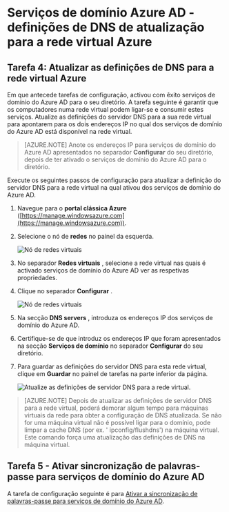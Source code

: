 <properties
    pageTitle="Serviços de domínio do Azure AD: Definições de DNS de atualização para a rede virtual Azure | Microsoft Azure"
    description="Introdução ao Azure Active Directory Domain Services"
    services="active-directory-ds"
    documentationCenter=""
    authors="mahesh-unnikrishnan"
    manager="stevenpo"
    editor="curtand"/>

<tags
    ms.service="active-directory-ds"
    ms.workload="identity"
    ms.tgt_pltfrm="na"
    ms.devlang="na"
    ms.topic="get-started-article"
    ms.date="09/21/2016"
    ms.author="maheshu"/>

# <a name="azure-ad-domain-services---update-dns-settings-for-the-azure-virtual-network"></a>Serviços de domínio Azure AD - definições de DNS de atualização para a rede virtual Azure

## <a name="task-4-update-dns-settings-for-the-azure-virtual-network"></a>Tarefa 4: Atualizar as definições de DNS para a rede virtual Azure
Em que antecede tarefas de configuração, activou com êxito serviços de domínio do Azure AD para o seu diretório. A tarefa seguinte é garantir que os computadores numa rede virtual podem ligar-se e consumir estes serviços. Atualize as definições do servidor DNS para a sua rede virtual para apontarem para os dois endereços IP no qual dos serviços de domínio do Azure AD está disponível na rede virtual.

> [AZURE.NOTE] Anote os endereços IP para serviços de domínio do Azure AD apresentados no separador **Configurar** do seu diretório, depois de ter ativado o serviços de domínio do Azure AD para o diretório.

Execute os seguintes passos de configuração para atualizar a definição do servidor DNS para a rede virtual na qual ativou dos serviços de domínio do Azure AD.

1. Navegue para o **portal clássica Azure** ([https://manage.windowsazure.com](https://manage.windowsazure.com)).

2. Selecione o nó de **redes** no painel da esquerda.

    ![Nó de redes virtuais](./media/active-directory-domain-services-getting-started/virtual-network-select.png)

3. No separador **Redes virtuais** , selecione a rede virtual nas quais é activado serviços de domínio do Azure AD ver as respetivas propriedades.

4. Clique no separador **Configurar** .

    ![Nó de redes virtuais](./media/active-directory-domain-services-getting-started/virtual-network-configure-tab.png)

5. Na secção **DNS servers** , introduza os endereços IP dos serviços de domínio do Azure AD.

6. Certifique-se de que introduz os endereços IP que foram apresentados na secção **Serviços de domínio** no separador **Configurar** do seu diretório.

7. Para guardar as definições do servidor DNS para esta rede virtual, clique em **Guardar** no painel de tarefas na parte inferior da página.

   ![Atualize as definições de servidor DNS para a rede virtual.](./media/active-directory-domain-services-getting-started/update-dns.png)

> [AZURE.NOTE] Depois de atualizar as definições de servidor DNS para a rede virtual, poderá demorar algum tempo para máquinas virtuais da rede para obter a configuração de DNS atualizada. Se não for uma máquina virtual não é possível ligar para o domínio, pode limpar a cache DNS (por ex. ' ipconfig/flushdns') na máquina virtual. Este comando força uma atualização das definições de DNS na máquina virtual.


## <a name="task-5---enable-password-synchronization-to-azure-ad-domain-services"></a>Tarefa 5 - Ativar sincronização de palavras-passe para serviços de domínio do Azure AD
A tarefa de configuração seguinte é para [Ativar a sincronização de palavras-passe para serviços de domínio do Azure AD](active-directory-ds-getting-started-password-sync.md).
